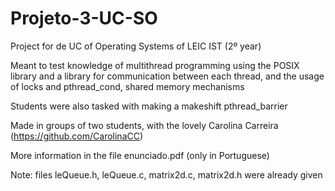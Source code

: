 # Projeto-3-UC-SO

Project for de UC of Operating Systems of LEIC IST (2º year)

Meant to test knowledge of multithread programming using the POSIX library and a library for communication between each thread, and the usage of locks and pthread_cond, shared memory mechanisms 

Students were also tasked with making a makeshift pthread_barrier

Made in groups of two students, with the lovely Carolina Carreira (https://github.com/CarolinaCC)

More information in the file enunciado.pdf (only in Portuguese)

Note: files leQueue.h, leQueue.c, matrix2d.c, matrix2d.h were already given
	


